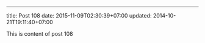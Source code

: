 ---
title: Post 108
date: 2015-11-09T02:30:39+07:00
updated: 2014-10-21T19:11:40+07:00

This is content of post 108
